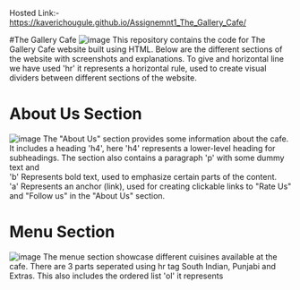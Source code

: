 Hosted Link:- https://kaverichougule.github.io/Assignemnt1_The_Gallery_Cafe/

#The Gallery Cafe
![image](https://github.com/kaverichougule/Assignemnt1_The_Gallery_Cafe/assets/101037685/a2fa14ae-b3cd-4db9-96b9-d1464825179c)
This repository contains the code for The Gallery Cafe website built using HTML. Below are the different sections of the website with screenshots and explanations.
To give and horizontal line we have used 'hr' it represents a horizontal rule, used to create visual dividers between different sections of the website.

# About Us Section
![image](https://github.com/kaverichougule/Assignemnt1_The_Gallery_Cafe/assets/101037685/039c5006-ad95-4738-8bfa-a06aab8c0d08)
The "About Us" section provides some information about the cafe. It includes a heading 'h4', here 'h4' represents a lower-level heading for subheadings. The section also contains a paragraph 'p' with some dummy text and 
<br>
'b' Represents bold text, used to emphasize certain parts of the content.  <br>
'a' Represents an anchor (link), used for creating clickable links to "Rate Us" and "Follow us" in the "About Us" section.

# Menu Section
![image](https://github.com/kaverichougule/Assignemnt1_The_Gallery_Cafe/assets/101037685/45a43c2d-9a38-493c-8528-6459aa8d89e7)
The menue section showcase different cuisines available at the cafe. There are 3 parts seperated using hr tag South Indian, Punjabi and Extras. This also includes the ordered list
'ol' it represents




